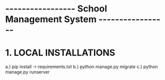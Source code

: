 # ----------------- School Management System -----------------

# 1. LOCAL INSTALLATIONS 

a.) pip install -r requirements.txt
b.) python manage.py migrate
c.) python manage.py runserver


